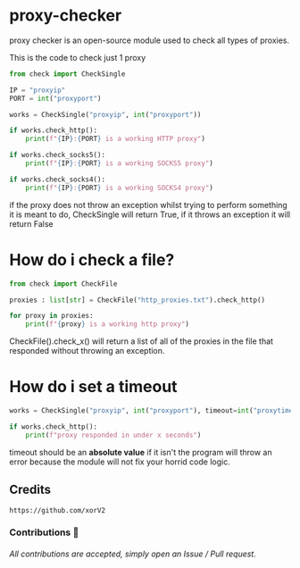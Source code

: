 # proxy-checker
proxy checker is an open-source module used to check all types of proxies.

This is the code to check just 1 proxy

```python
from check import CheckSingle

IP = "proxyip"
PORT = int("proxyport")

works = CheckSingle("proxyip", int("proxyport"))

if works.check_http():
    print(f"{IP}:{PORT} is a working HTTP proxy")

if works.check_socks5():
    print(f"{IP}:{PORT} is a working SOCKS5 proxy")

if works.check_socks4():
    print(f"{IP}:{PORT} is a working SOCKS4 proxy")
```

if the proxy does not throw an exception whilst trying to perform something it is meant to do, CheckSingle will return True, if it throws an exception it will return False


# How do i check a file?
```python
from check import CheckFile

proxies : list[str] = CheckFile("http_proxies.txt").check_http()

for proxy in proxies:
    print(f"{proxy} is a working http proxy")
```

CheckFile().check_x() will return a list of all of the proxies in the file that responded without throwing an exception.

# How do i set a timeout
```python
works = CheckSingle("proxyip", int("proxyport"), timeout=int("proxytimeout"))

if works.check_http():
    print(f"proxy responded in under x seconds")

```
timeout should be an **absolute value** if it isn't the program will throw an error because the module will not fix your horrid code logic.

## Credits
```
https://github.com/xorV2
```


### Contributions 🎉
###### All contributions are accepted, simply open an Issue / Pull request.